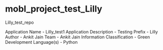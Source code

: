 # mobl_project_test_Lilly
Lilly_test_repo

Application Name - Lilly_test1
Application Description - Testing
Prefix - Lilly 
Author - Ankit Jain
Team - Ankit Jain
Information Classification - Green
Development Language(s) - Python
